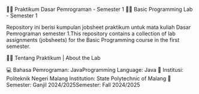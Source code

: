 👨‍💻 Praktikum Dasar Pemrograman - Semester 1
👨‍💻 Basic Programming Lab - Semester 1

Repository ini berisi kumpulan jobsheet praktikum untuk mata kuliah Dasar Pemrograman semester 1.This repository contains a collection of lab assignments (jobsheets) for the Basic Programming course in the first semester.

🧑‍🏫 Tentang Praktikum | About the Lab

💻 Bahasa Pemrograman: JavaProgramming Language: Java
🏫 Institusi: Politeknik Negeri Malang Institution: State Polytechnic of Malang
📅 Semester: Ganjil 2024/2025Semester: Fall 2024/2025
